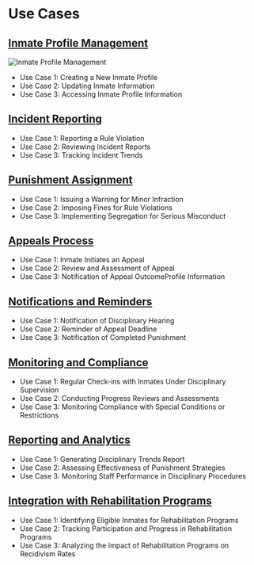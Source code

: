# Use Cases

## [Inmate Profile Management](use-cases/inmate-profile-management.md)
![Inmate Profile Management](use-cases/inmate-profile-management.svg)
- Use Case 1: Creating a New Inmate Profile
- Use Case 2: Updating Inmate Information
- Use Case 3: Accessing Inmate Profile Information

## [Incident Reporting](use-cases/incident-reporting.md)
- Use Case 1: Reporting a Rule Violation
- Use Case 2: Reviewing Incident Reports
- Use Case 3: Tracking Incident Trends

## [Punishment Assignment](use-cases/punishment-assignment.md)
- Use Case 1: Issuing a Warning for Minor Infraction
- Use Case 2: Imposing Fines for Rule Violations
- Use Case 3: Implementing Segregation for Serious Misconduct

## [Appeals Process](use-cases/appeals-process.md)
- Use Case 1: Inmate Initiates an Appeal
- Use Case 2: Review and Assessment of Appeal
- Use Case 3: Notification of Appeal OutcomeProfile Information

## [Notifications and Reminders](use-cases/notifications-and-reminders.md)
- Use Case 1: Notification of Disciplinary Hearing
- Use Case 2: Reminder of Appeal Deadline
- Use Case 3: Notification of Completed Punishment

## [Monitoring and Compliance](use-cases/monitoring-and-compliance.md)
- Use Case 1: Regular Check-ins with Inmates Under Disciplinary Supervision
- Use Case 2: Conducting Progress Reviews and Assessments
- Use Case 3: Monitoring Compliance with Special Conditions or Restrictions

## [Reporting and Analytics](use-cases/reporting-and-analytics.md)
- Use Case 1: Generating Disciplinary Trends Report
- Use Case 2: Assessing Effectiveness of Punishment Strategies
- Use Case 3: Monitoring Staff Performance in Disciplinary Procedures

## [Integration with Rehabilitation Programs](use-cases/integration-with-rehabilitation-programs.md)
- Use Case 1: Identifying Eligible Inmates for Rehabilitation Programs
- Use Case 2: Tracking Participation and Progress in Rehabilitation Programs
- Use Case 3: Analyzing the Impact of Rehabilitation Programs on Recidivism Rates
